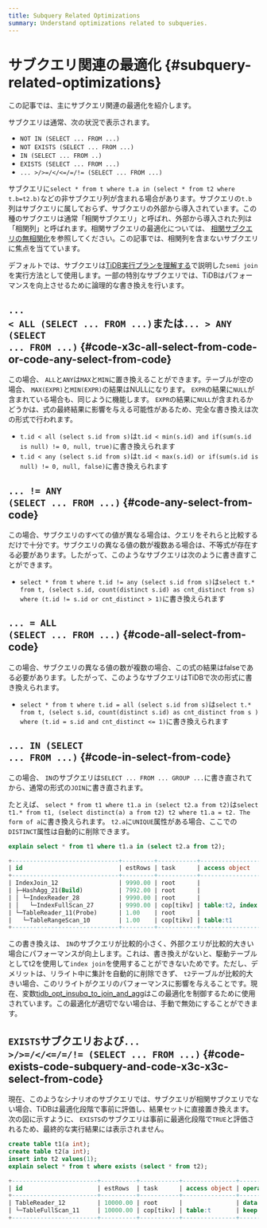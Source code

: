 ```yaml
---
title: Subquery Related Optimizations
summary: Understand optimizations related to subqueries.
---
```


# サブクエリ関連の最適化 {#subquery-related-optimizations}

この記事では、主にサブクエリ関連の最適化を紹介します。

サブクエリは通常、次の状況で表示されます。

-   `NOT IN (SELECT ... FROM ...)`
-   `NOT EXISTS (SELECT ... FROM ...)`
-   `IN (SELECT ... FROM ..)`
-   `EXISTS (SELECT ... FROM ...)`
-   `... >/>=/</<=/=/!= (SELECT ... FROM ...)`

サブクエリに`select * from t where t.a in (select * from t2 where t.b=t2.b)`などの非サブクエリ列が含まれる場合があります。サブクエリの`t.b`列はサブクエリに属しておらず、サブクエリの外部から導入されています。この種のサブクエリは通常「相関サブクエリ」と呼ばれ、外部から導入された列は「相関列」と呼ばれます。相関サブクエリの最適化については、 [相関サブクエリの無相関化](/correlated-subquery-optimization.md)を参照してください。この記事では、相関列を含まないサブクエリに焦点を当てています。

デフォルトでは、サブクエリは[TiDB実行プランを理解する](/explain-overview.md)で説明した`semi join`を実行方法として使用します。一部の特別なサブクエリでは、TiDBはパフォーマンスを向上させるために論理的な書き換えを行います。

## <code>... &lt; ALL (SELECT ... FROM ...)</code>または<code>... &gt; ANY (SELECT ... FROM ...)</code> {#code-x3c-all-select-from-code-or-code-any-select-from-code}

この場合、 `ALL`と`ANY`は`MAX`と`MIN`に置き換えることができます。テーブルが空の場合、 `MAX(EXPR)`と`MIN(EXPR)`の結果はNULLになります。 `EXPR`の結果に`NULL`が含まれている場合も、同じように機能します。 `EXPR`の結果に`NULL`が含まれるかどうかは、式の最終結果に影響を与える可能性があるため、完全な書き換えは次の形式で行われます。

-   `t.id < all (select s.id from s)`は`t.id < min(s.id) and if(sum(s.id is null) != 0, null, true)`に書き換えられます
-   `t.id < any (select s.id from s)`は`t.id < max(s.id) or if(sum(s.id is null) != 0, null, false)`に書き換えられます

## <code>... != ANY (SELECT ... FROM ...)</code> {#code-any-select-from-code}

この場合、サブクエリのすべての値が異なる場合は、クエリをそれらと比較するだけで十分です。サブクエリの異なる値の数が複数ある場合は、不等式が存在する必要があります。したがって、このようなサブクエリは次のように書き直すことができます。

-   `select * from t where t.id != any (select s.id from s)`は`select t.* from t, (select s.id, count(distinct s.id) as cnt_distinct from s) where (t.id != s.id or cnt_distinct > 1)`に書き換えられます

## <code>... = ALL (SELECT ... FROM ...)</code> {#code-all-select-from-code}

この場合、サブクエリの異なる値の数が複数の場合、この式の結果はfalseである必要があります。したがって、このようなサブクエリはTiDBで次の形式に書き換えられます。

-   `select * from t where t.id = all (select s.id from s)`は`select t.* from t, (select s.id, count(distinct s.id) as cnt_distinct from s ) where (t.id = s.id and cnt_distinct <= 1)`に書き換えられます

## <code>... IN (SELECT ... FROM ...)</code> {#code-in-select-from-code}

この場合、 `IN`のサブクエリは`SELECT ... FROM ... GROUP ...`に書き直されてから、通常の形式の`JOIN`に書き直されます。

たとえば、 `select * from t1 where t1.a in (select t2.a from t2)`は`select t1.* from t1, (select distinct(a) a from t2) t2 where t1.a = t2. The form of a`に書き換えられます。 `t2.a`に`UNIQUE`属性がある場合、ここでの`DISTINCT`属性は自動的に削除できます。


```sql
explain select * from t1 where t1.a in (select t2.a from t2);
```

```sql
+------------------------------+---------+-----------+------------------------+----------------------------------------------------------------------------+
| id                           | estRows | task      | access object          | operator info                                                              |
+------------------------------+---------+-----------+------------------------+----------------------------------------------------------------------------+
| IndexJoin_12                 | 9990.00 | root      |                        | inner join, inner:TableReader_11, outer key:test.t2.a, inner key:test.t1.a |
| ├─HashAgg_21(Build)          | 7992.00 | root      |                        | group by:test.t2.a, funcs:firstrow(test.t2.a)->test.t2.a                   |
| │ └─IndexReader_28           | 9990.00 | root      |                        | index:IndexFullScan_27                                                     |
| │   └─IndexFullScan_27       | 9990.00 | cop[tikv] | table:t2, index:idx(a) | keep order:false, stats:pseudo                                             |
| └─TableReader_11(Probe)      | 1.00    | root      |                        | data:TableRangeScan_10                                                     |
|   └─TableRangeScan_10        | 1.00    | cop[tikv] | table:t1               | range: decided by [test.t2.a], keep order:false, stats:pseudo              |
+------------------------------+---------+-----------+------------------------+----------------------------------------------------------------------------+
```

この書き換えは、 `IN`のサブクエリが比較的小さく、外部クエリが比較的大きい場合にパフォーマンスが向上します。これは、書き換えがないと、駆動テーブルとしてt2を使用して`index join`を使用することができないためです。ただし、デメリットは、リライト中に集計を自動的に削除できず、 `t2`テーブルが比較的大きい場合、このリライトがクエリのパフォーマンスに影響を与えることです。現在、変数[tidb_opt_insubq_to_join_and_agg](/system-variables.md#tidb_opt_insubq_to_join_and_agg)はこの最適化を制御するために使用されています。この最適化が適切でない場合は、手動で無効にすることができます。

## <code>EXISTS</code>サブクエリおよび<code>... &gt;/&gt;=/&lt;/&lt;=/=/!= (SELECT ... FROM ...)</code> {#code-exists-code-subquery-and-code-x3c-x3c-select-from-code}

現在、このようなシナリオのサブクエリでは、サブクエリが相関サブクエリでない場合、TiDBは最適化段階で事前に評価し、結果セットに直接置き換えます。次の図に示すように、 `EXISTS`のサブクエリは事前に最適化段階で`TRUE`と評価されるため、最終的な実行結果には表示されません。


```sql
create table t1(a int);
create table t2(a int);
insert into t2 values(1);
explain select * from t where exists (select * from t2);
```

```sql
+------------------------+----------+-----------+---------------+--------------------------------+
| id                     | estRows  | task      | access object | operator info                  |
+------------------------+----------+-----------+---------------+--------------------------------+
| TableReader_12         | 10000.00 | root      |               | data:TableFullScan_11          |
| └─TableFullScan_11     | 10000.00 | cop[tikv] | table:t       | keep order:false, stats:pseudo |
+------------------------+----------+-----------+---------------+--------------------------------+
```
